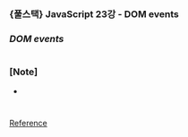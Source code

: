 ### {풀스택} JavaScript 23강 - DOM events

### _DOM events_

#

### [Note]

-

#

[Reference](https://www.youtube.com/watch?v=5TGGgHDv6GE&list=PLEOnZ6GeucBW11uFNvzxToKym9Zv74hxh&index=24)
